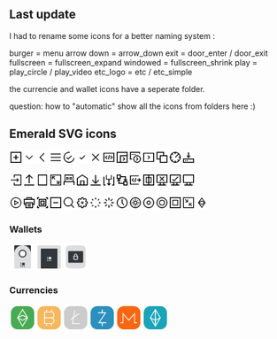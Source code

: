 ## Last update

I had to rename some icons for a better naming system :

burger = menu
arrow down = arrow_down
exit = door_enter / door_exit
fullscreen = fullscreen_expand
windowed = fullscreen_shrink
play = play_circle / play_video
etc_logo = etc / etc_simple

the currencie and wallet icons have a seperate folder.

question: how to "automatic" show all the icons from folders here :)







## Emerald SVG icons

<img src="icons/add.svg" width="24" height="24"/><img src="icons/arrowdown.svg" width="24" height="24"/><img src="icons/back.svg" width="24" height="24"/><img src="icons/burger.svg" width="24" height="24"/><img src="icons/check1.svg" width="24" height="24"/><img src="icons/check2.svg" width="24" height="24"/><img src="icons/close.svg" width="24" height="24"/><img src="icons/contract.svg" width="24" height="24"/><img src="icons/contractexecute1.svg" width="24" height="24"/><img src="icons/contractexecute2.svg" width="24" height="24"/><img src="icons/contractexecute3.svg" width="24" height="24"/><img src="icons/copytoclipboard.svg" width="24" height="24"/><img src="icons/dashboard.svg" width="24" height="24"/><img src="icons/download.svg" width="24" height="24"/>

<img src="icons/exit.svg" width="24" height="24"/><img src="icons/export.svg" width="24" height="24"/><img src="icons/file.svg" width="24" height="24"/><img src="icons/fullscreen.svg" width="24" height="24"/><img src="icons/hardwarewallet.svg" width="24" height="24"/><img src="icons/home.svg" width="24" height="24"/><img src="icons/import.svg" width="24" height="24"/><img src="icons/method1.svg" width="24" height="24"/><img src="icons/method2.svg" width="24" height="24"/><img src="icons/method3.svg" width="24" height="24"/><img src="icons/multisigwallet.svg" width="24" height="24"/><img src="icons/network_disconnected.svg" width="24" height="24"/><img src="icons/network_ok.svg" width="24" height="24"/><img src="icons/network.svg" width="24" height="24"/>

<img src="icons/play.svg" width="24" height="24"/><img src="icons/print.svg" width="24" height="24"/><img src="icons/qrcode.svg" width="24" height="24"/><img src="icons/remove.svg" width="24" height="24"/><img src="icons/search.svg" width="24" height="24"/><img src="icons/settings.svg" width="24" height="24"/><img src="icons/spinner1.svg" width="24" height="24"/><img src="icons/spinner2.svg" width="24" height="24"/><img src="icons/time.svg" width="24" height="24"/><img src="icons/token1.svg" width="24" height="24"/><img src="icons/token2.svg" width="24" height="24"/><img src="icons/token3.svg" width="24" height="24"/><img src="icons/walletadress.svg" width="24" height="24"/><img src="icons/windowed.svg" width="24" height="24"/><img src="icons/etc_logo.svg" width="24" height="24"/>

### Wallets
<img src="icons/wallets/ledgernano.svg" width="48" height="48"/><img src="icons/wallets/ledgerblue.svg" width="48" height="48"/><img src="icons/wallets/trezor.svg" width="48" height="48"/>

### Currencies

<img src="icons/currencies/ethereumclassic.svg" width="48" height="48"/><img src="icons/currencies/bitcoin.svg" width="48" height="48"/><img src="icons/currencies/litecoin.svg" width="48" height="48"/><img src="icons/currencies/zcash.svg" width="48" height="48"/><img src="icons/currencies/monero.svg" width="48" height="48"/><img src="icons/currencies/ethereum.svg" width="48" height="48"/>




